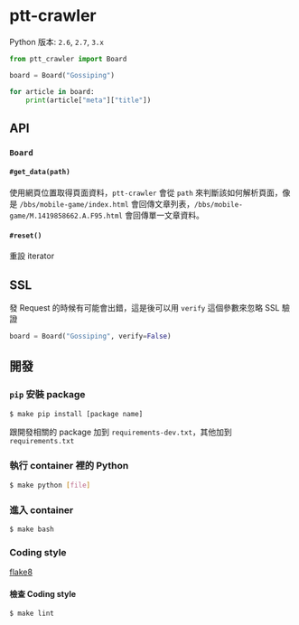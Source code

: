 ptt-crawler
===========

Python 版本: `2.6`, `2.7`, `3.x`

```python
from ptt_crawler import Board

board = Board("Gossiping")

for article in board:
    print(article["meta"]["title"])
```

## API

### `Board`

#### `#get_data(path)`

使用網頁位置取得頁面資料，`ptt-crawler` 會從 `path` 來判斷該如何解析頁面，像是 `/bbs/mobile-game/index.html` 會回傳文章列表，`/bbs/mobile-game/M.1419858662.A.F95.html` 會回傳單一文章資料。

#### `#reset()`

重設 iterator

## SSL

發 Request 的時候有可能會出錯，這是後可以用 `verify` 這個參數來忽略 SSL 驗證

```python
board = Board("Gossiping", verify=False)
```

## 開發

### `pip` 安裝 package

```bash
$ make pip install [package name]
```

跟開發相關的 package 加到 `requirements-dev.txt`，其他加到 `requirements.txt`

### 執行 container 裡的 Python

```bash
$ make python [file]
```

### 進入 container

```bash
$ make bash
```

### Coding style

[flake8](https://pypi.python.org/pypi/flake8/)

#### 檢查 Coding style

```bash
$ make lint
```
